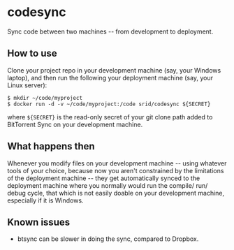 codesync
========

Sync code between two machines -- from development to deployment.

How to use
----------

Clone your project repo in your development machine (say, your Windows
laptop), and then run the following your deployment machine (say, your
Linux server):

```
$ mkdir ~/code/myproject
$ docker run -d -v ~/code/myproject:/code srid/codesync ${SECRET}
```

where `${SECRET}` is the read-only secret of your git clone path added
to BitTorrent Sync on your development machine.

What happens then
-----------------

Whenever you modify files on your development machine -- using
whatever tools of your choice, because now you aren't constrained by
the limitations of the deployment machine -- they get automatically
synced to the deployment machine where you normally would run the
compile/ run/ debug cycle, that which is not easily doable on your
development machine, especially if it is Windows.

Known issues
------------

* btsync can be slower in doing the sync, compared to Dropbox.